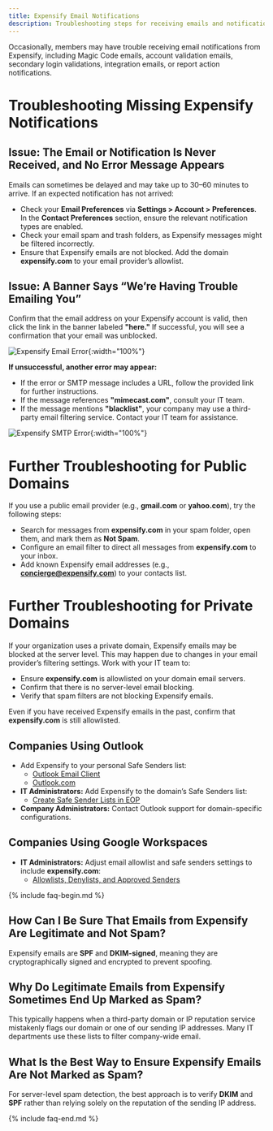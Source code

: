 ```yaml
---
title: Expensify Email Notifications
description: Troubleshooting steps for receiving emails and notifications from Expensify.
---
```


Occasionally, members may have trouble receiving email notifications from Expensify, including Magic Code emails, account validation emails, secondary login validations, integration emails, or report action notifications.

# Troubleshooting Missing Expensify Notifications

## Issue: The Email or Notification Is Never Received, and No Error Message Appears

Emails can sometimes be delayed and may take up to 30–60 minutes to arrive. If an expected notification has not arrived:

- Check your **Email Preferences** via **Settings > Account > Preferences**. In the **Contact Preferences** section, ensure the relevant notification types are enabled.
- Check your email spam and trash folders, as Expensify messages might be filtered incorrectly.
- Ensure that Expensify emails are not blocked. Add the domain **expensify.com** to your email provider’s allowlist.

## Issue: A Banner Says “We’re Having Trouble Emailing You”

Confirm that the email address on your Expensify account is valid, then click the link in the banner labeled **"here."** If successful, you will see a confirmation that your email was unblocked.

![Expensify Email Error](https://help.expensify.com/assets/images/ExpensifyHelp_EmailError.png){:width="100%"}

**If unsuccessful, another error may appear:**

- If the error or SMTP message includes a URL, follow the provided link for further instructions.
- If the message references **"mimecast.com"**, consult your IT team.
- If the message mentions **"blacklist"**, your company may use a third-party email filtering service. Contact your IT team for assistance.

![Expensify SMTP Error](https://help.expensify.com/assets/images/ExpensifyHelp_SMTPError.png){:width="100%"}

# Further Troubleshooting for Public Domains

If you use a public email provider (e.g., **gmail.com** or **yahoo.com**), try the following steps:

- Search for messages from **expensify.com** in your spam folder, open them, and mark them as **Not Spam**.
- Configure an email filter to direct all messages from **expensify.com** to your inbox.
- Add known Expensify email addresses (e.g., **concierge@expensify.com**) to your contacts list.

# Further Troubleshooting for Private Domains

If your organization uses a private domain, Expensify emails may be blocked at the server level. This may happen due to changes in your email provider’s filtering settings. Work with your IT team to:

- Ensure **expensify.com** is allowlisted on your domain email servers.
- Confirm that there is no server-level email blocking.
- Verify that spam filters are not blocking Expensify emails.

Even if you have received Expensify emails in the past, confirm that **expensify.com** is still allowlisted.

## Companies Using Outlook

- Add Expensify to your personal Safe Senders list:
  - [Outlook Email Client](https://support.microsoft.com/en-us/office/add-recipients-of-my-email-messages-to-the-safe-senders-list-be1baea0-beab-4a30-b968-9004332336ce)
  - [Outlook.com](https://support.microsoft.com/en-us/office/safe-senders-in-outlook-com-470d4ee6-e3b6-402b-8cd9-a6f00eda7339)
- **IT Administrators:** Add Expensify to the domain’s Safe Senders list:
  - [Create Safe Sender Lists in EOP](https://learn.microsoft.com/en-us/defender-office-365/create-safe-sender-lists-in-office-365)
- **Company Administrators:** Contact Outlook support for domain-specific configurations.

## Companies Using Google Workspaces

- **IT Administrators:** Adjust email allowlist and safe senders settings to include **expensify.com**:
  - [Allowlists, Denylists, and Approved Senders](https://support.google.com/a/answer/60752)

{% include faq-begin.md %}

## How Can I Be Sure That Emails from Expensify Are Legitimate and Not Spam?

Expensify emails are **SPF** and **DKIM-signed**, meaning they are cryptographically signed and encrypted to prevent spoofing.

## Why Do Legitimate Emails from Expensify Sometimes End Up Marked as Spam?

This typically happens when a third-party domain or IP reputation service mistakenly flags our domain or one of our sending IP addresses. Many IT departments use these lists to filter company-wide email.

## What Is the Best Way to Ensure Expensify Emails Are Not Marked as Spam?

For server-level spam detection, the best approach is to verify **DKIM** and **SPF** rather than relying solely on the reputation of the sending IP address.

{% include faq-end.md %}
